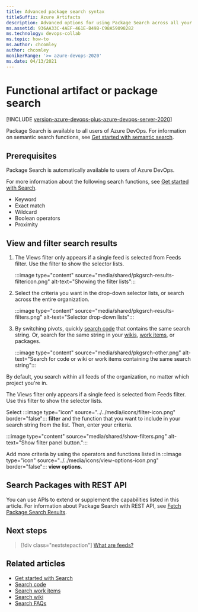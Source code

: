 ```yaml
---
title: Advanced package search syntax
titleSuffix: Azure Artifacts
description: Advanced options for using Package Search across all your feeds in an Azure DevOps organization.
ms.assetid: 936AA33C-4AEF-461E-B49B-C98A59098282
ms.technology: devops-collab
ms.topic: how-to
ms.author: chcomley
author: chcomley
monikerRange: '>= azure-devops-2020'
ms.date: 04/13/2021
---
```

# Functional artifact or package search

[!INCLUDE [version-azure-devops-plus-azure-devops-server-2020](../../includes/version-azure-devops-plus-azure-devops-server-2020.md)]

Package Search is available to all users of Azure DevOps. For information on semantic search functions, see [Get started with semantic search](get-started-search.md).
## Prerequisites

Package Search is automatically available to users of Azure DevOps.

For more information about the following search functions, see [Get started with Search](get-started-search.md#semantic-search-features-usage-and-examples).
- Keyword
- Exact match
- Wildcard
- Boolean operators
- Proximity
## View and filter search results

1. The Views filter only appears if a single feed is selected from Feeds filter.
   Use the filter to show the selector lists.

	:::image type="content" source="media/shared/pkgsrch-results-filtericon.png" alt-text="Showing the filter lists":::   

2. Select the criteria you want in the drop-down selector lists, or search across the entire organization.

	:::image type="content" source="media/shared/pkgsrch-results-filters.png" alt-text="Selector drop-down lists":::

3. By switching pivots, quickly [search code](functional-code-search.md) that contains the same search string. Or, search for the same string in your [wikis](../wiki/search-wiki.md), [work items](functional-work-item-search.md), or packages.

	:::image type="content" source="media/shared/pkgsrch-other.png" alt-text="Search for code or wiki or work items containing the same search string":::

By default, you search within all feeds of the organization, no matter which project you're in. 

The Views filter only appears if a single feed is selected from Feeds filter. Use this filter to show the selector lists.

Select :::image type="icon" source="../../media/icons/filter-icon.png" border="false"::: **filter** and the function that you want to include in your search string from the list. Then, enter your criteria. 

:::image type="content" source="media/shared/show-filters.png" alt-text="Show filter panel button.":::

Add more criteria by using the operators and functions listed in :::image type="icon" source="../../media/icons/view-options-icon.png" border="false"::: **view options**.

## Search Packages with REST API

You can use APIs to extend or supplement the capabilities listed in this article. For information about Package Search with REST API, see [Fetch Package Search Results](https://docs.microsoft.com/rest/api/azure/devops/search/package%20search%20results/fetch%20package%20search%20results?preserve-view-not-set).
## Next steps

> [!div class="nextstepaction"]
> [What are feeds?](../../artifacts/concepts/feeds.md)

## Related articles

* [Get started with Search](get-started-search.md)
* [Search code](functional-code-search.md)
* [Search work items](functional-work-item-search.md)
* [Search wiki](../wiki/search-wiki.md)
* [Search FAQs](faq-search.yml)
